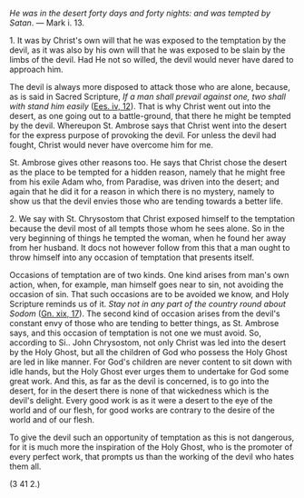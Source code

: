 
_He was in the desert forty days and forty nights: and was tempted by Satan_. — Mark i. 13.

1\. It was by Christ's own will that he was exposed to the temptation by the devil, as it was also by his own will that he was exposed to be slain by the limbs of the devil. Had He not so willed, the devil would never have dared to approach him.

The devil is always more disposed to attack those who are alone, because, as is said in Sacred Scripture, _If a man shall prevail against one, two shall with stand him easily_ ([Ees. iv, 12](https://vulgata.online/bible/Ees.iv?ed=DR2&vfn=DR2.Ees.iv.12:vs)). That is why Christ went out into the desert, as one going out to a battle-ground, that there he might be tempted by the devil. Whereupon St. Ambrose says that Christ went into the desert for the express purpose of provoking the devil. For unless the devil had fought, Christ would never have overcome him for me.

St. Ambrose gives other reasons too. He says that Christ chose the desert as the place to be tempted for a hidden reason, namely that he might free from his exile Adam who, from Paradise, was driven into the desert; and again that he did it for a reason in which there is no mystery, namely to show us that the devil envies those who are tending towards a better life.

2\. We say with St. Chrysostom that Christ exposed himself to the temptation because the devil most of all tempts those whom he sees alone. So in the very beginning of things he tempted the woman, when he found her away from her husband. It docs not however follow from this that a man ought to throw himself into any occasion of temptation that presents itself.

Occasions of temptation are of two kinds. One kind arises from man's own action, when, for example, man himself goes near to sin, not avoiding the occasion of sin. That such occasions are to be avoided we know, and Holy Scripture reminds us of it. _Stay not in any part of the country round about Sodom_ ([Gn. xix, 17](https://vulgata.online/bible/Gn.xix?ed=DR2&vfn=DR2.Gn.xix.17:vs)). The second kind of occasion arises from the devil's constant envy of those who are tending to better things, as St. Ambrose says, and this occasion of temptation is not one we must avoid. So, according to Si.. John Chrysostom, not only Christ was led into the desert by the Holy Ghost, but all the children of God who possess the Holy Ghost are led in like manner. For God's children are never content to sit down with idle hands, but the Holy Ghost ever urges them to undertake for God some great work. And this, as far as the devil is concerned, is to go into the desert, for in the desert there is none of that wickedness which is the devil's delight. Every good work is as it were a desert to the eye of the world and of our flesh, for good works are contrary to the desire of the world and of our flesh.

To give the devil such an opportunity of temptation as this is not dangerous, for it is much more the inspiration of the Holy Ghost, who is the promoter of every perfect work, that prompts us than the working of the devil who hates them all.

(3 41 2.)

